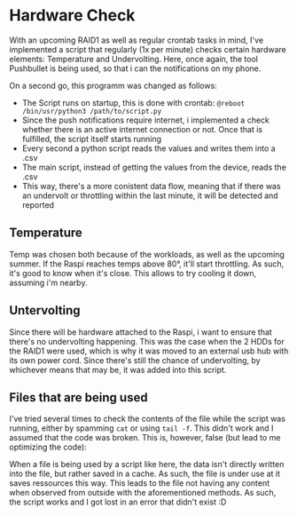 # Hardware Check
With an upcoming RAID1 as well as regular crontab tasks in mind, I've implemented a script that regularly (1x per minute) checks certain hardware elements: Temperature and Undervolting.
Here, once again, the tool Pushbullet is being used, so that i can the notifications on my phone.

On a second go, this programm was changed as follows:
- The Script runs on startup, this is done with crontab: ```@reboot /bin/usr/python3 /path/to/script.py```
- Since the push notifications require internet, i implemented a check whether there is an active internet connection or not. Once that is fulfilled, the script itself starts running
- Every second a python script reads the values and writes them into a .csv
- The main script, instead of getting the values from the device, reads the .csv
- This way, there's a more conistent data flow, meaning that if there was an undervolt or throttling within the last minute, it will be detected and reported

## Temperature
Temp was chosen both because of the workloads, as well as the upcoming summer. If the Raspi reaches temps above 80°, it'll start throttling. As such, it's good to know when it's close. This allows to try cooling it down, assuming i'm nearby.

## Untervolting
Since there will be hardware attached to the Raspi, i want to ensure that there's no undervolting happening. This was the case when the 2 HDDs for the RAID1 were used, which is why it was moved to an external usb hub with its own power cord.
Since there's still the chance of undervolting, by whichever means that may be, it was added into this script.

## Files that are being used
I've tried several times to check the contents of the file while the script was running, either by spamming ```cat``` or using ```tail -f```.
This didn't work and I assumed that the code was broken. This is, however, false (but lead to me optimizing the code):

When a file is being used by a script like here, the data isn't directly written into the file, but rather saved in a cache. As such, the file is under use at it saves ressources this way. This leads to the file not having any content when observed from outside with the aforementioned methods.
As such, the script works and I got lost in an error that didn't exist :D

